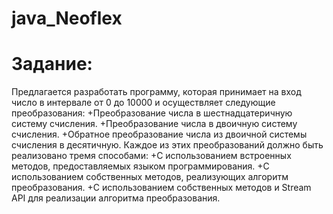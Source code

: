 # java_Neoflex

# Задание:
Предлагается разработать программу, которая принимает на вход число в интервале от 0 до 10000 и осуществляет следующие преобразования:
+Преобразование числа в шестнадцатеричную систему счисления.
+Преобразование числа в двоичную систему счисления.
+Обратное преобразование числа из двоичной системы счисления в десятичную.
Каждое из этих преобразований должно быть реализовано тремя способами:
+С использованием встроенных методов, предоставляемых языком программирования.
+С использованием собственных методов, реализующих алгоритм преобразования.
+С использованием собственных методов и Stream API для реализации алгоритма преобразования.

